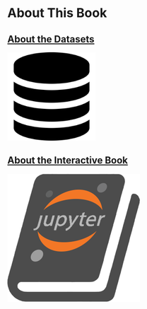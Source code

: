 # About This Book

## [About the Datasets][datasets]
<img src="datasets.png" style="width: 200px;"/>

## [About the Interactive Book](https://veerg24.github.io/myonlinebook/about/aboutinteractivebooks.html)
[![](jupyterbook.png)](https://veerg24.github.io/myonlinebook/about/aboutinteractivebooks.html)

[datasets]: https://veerg24.github.io/myonlinebook/about/aboutdatasets.html
[jupyterbook]: https://veerg24.github.io/myonlinebook/about/aboutinteractivebooks.html